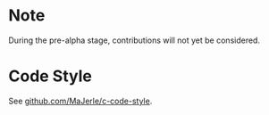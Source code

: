 # Note

During the pre-alpha stage, contributions will not yet be considered.

# Code Style

See [github.com/MaJerle/c-code-style](https://github.com/MaJerle/c-code-style).

